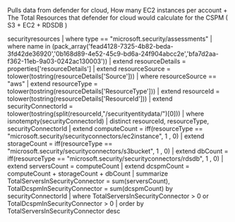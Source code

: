 Pulls data from defender for cloud, 
How many EC2 instances per account + The Total Resources that defender for cloud would calculate for the CSPM ( S3 + EC2 + RDSDB )
 
 securityresources
    | where type == "microsoft.security/assessments"
    | where name in (pack_array('fead4128-7325-4b82-beda-3fd42de36920','0b168d89-4e52-45c9-bd6a-24f904abcc2e','bfa7d2aa-f362-11eb-9a03-0242ac130003'))
    | extend resourceDetails = properties['resourceDetails']
    | extend resourceSource = tolower(tostring(resourceDetails['Source']))
    | where resourceSource == "aws"
    | extend resourceType = tolower(tostring(resourceDetails['ResourceType']))
    | extend resourceId = tolower(tostring(resourceDetails['ResourceId']))
    | extend securityConnectorId = tolower(tostring(split(resourceId,"/securityentitydata/")[0]))
    | where isnotempty(securityConnectorId)
    | distinct resourceId, resourceType, securityConnectorId
    | extend computeCount = iff(resourceType == "microsoft.security/securityconnectors/ec2instance", 1 , 0)
    | extend storageCount = iff(resourceType == "microsoft.security/securityconnectors/s3bucket", 1 , 0)
    | extend dbCount = iff(resourceType == "microsoft.security/securityconnectors/rdsdb", 1 , 0)
    | extend serversCount = computeCount
    | extend dcspmCount = computeCount + storageCount + dbCount
    | summarize TotalServersInSecurityConnector = sum(serversCount), TotalDcspmInSecurityConnector = sum(dcspmCount) by securityConnectorId
    | where TotalServersInSecurityConnector > 0 or TotalDcspmInSecurityConnector > 0
    | order by TotalServersInSecurityConnector desc



    
